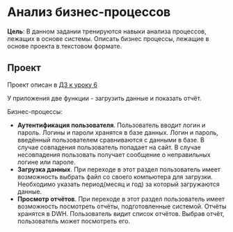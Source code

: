 # Анализ бизнес-процессов

**Цель**: В данном задании тренируются навыки анализа процессов, лежащих в основе системы. Описать бизнес процессы, лежащие в основе проекта в текстовом формате. 

## Проект
Проект описан в [ДЗ к уроку 6](https://github.com/vzaigrin/otusarchitect/tree/master/l06)

У приложения две функции - загрузить данные и показать отчёт.

Бизнес-процессы:
- **Аутентификация пользователя**. Пользователь вводит логин и пароль. Логины и пароли хранятся в базе данных. Логин и пароль, введённый пользователем сравниваются с данными в базе. В случае совпадения пользователь попадает на сайт. В случае несовпадения пользовать получает сообщение о неправильных логине или пароле.
- **Загрузка данных**. При переходе в этот раздел пользователь имеет возможность выбрать файл со своего компьютера для загрузки. Необходимо указать период(месяц и год) за который загружаются данные.
- **Просмотр отчётов**. При переходе в этот раздел пользователь имеет возможность посмотреть отчёты, подготовленные системой. Отчёты хранятся в DWH. Пользователь видит список отчётов. Выбрав отчёт, пользователь может посмотреть его.

